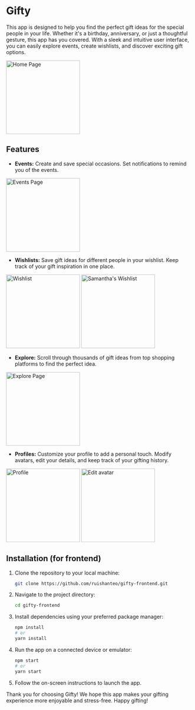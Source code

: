 # Gifty

This app is designed to help you find the perfect gift ideas for the special people in your life. Whether it's a birthday, anniversary, or just a thoughtful gesture, this app has you covered. With a sleek and intuitive user interface, you can easily explore events, create wishlists, and discover exciting gift options.

<img src="https://github.com/ruishanteo/gifty-frontend/assets/32407747/a91c9a9d-3684-4816-8b08-cf2f93fd492d" width="200" alt="Home Page">

## Features

- **Events:** Create and save special occasions. Set notifications to remind you of the events.
<img src="https://github.com/ruishanteo/gifty-frontend/assets/32407747/a580aa5f-e89f-4194-a0a2-62be74f3aa6d" width="200" alt="Events Page">

- **Wishlists:** Save gift ideas for different people in your wishlist. Keep track of your gift inspiration in one place.
<img src="https://github.com/ruishanteo/gifty-frontend/assets/111447603/2ac14f3e-2e44-466e-87e8-23f98b3116a4" width="200" alt="Wishlist">
<img src="https://github.com/ruishanteo/gifty-frontend/assets/111447603/43eb769f-77cc-45f2-bca1-d90a779a80c4" width="200" alt="Samantha's Wishlist">

- **Explore:** Scroll through thousands of gift ideas from top shopping platforms to find the perfect idea.
<img src="https://github.com/ruishanteo/gifty-frontend/assets/32407747/9c8db65b-2a83-4cc0-a6b5-ef11f391a2e9" width="200" alt="Explore Page">

- **Profiles:** Customize your profile to add a personal touch. Modify avatars, edit your details, and keep track of your gifting history.
<img src="https://github.com/ruishanteo/gifty-frontend/assets/32407747/1593a7b1-832b-4fe9-9312-fd6e143f4f01" width="200" alt="Profile">
<img src="https://github.com/ruishanteo/gifty-frontend/assets/32407747/2f03fcde-a243-4b62-8258-f1f3c5d8535e" width="200" alt="Edit avatar">


## Installation (for frontend)

1. Clone the repository to your local machine:

   ```bash
   git clone https://github.com/ruishanteo/gifty-frontend.git
   ```

2. Navigate to the project directory:

   ```bash
   cd gifty-frontend
   ```

3. Install dependencies using your preferred package manager:

   ```bash
   npm install
   # or
   yarn install
   ```

4. Run the app on a connected device or emulator:

   ```bash
   npm start
   # or
   yarn start
   ```

5. Follow the on-screen instructions to launch the app.

Thank you for choosing Gifty! We hope this app makes your gifting experience more enjoyable and stress-free. Happy gifting!
